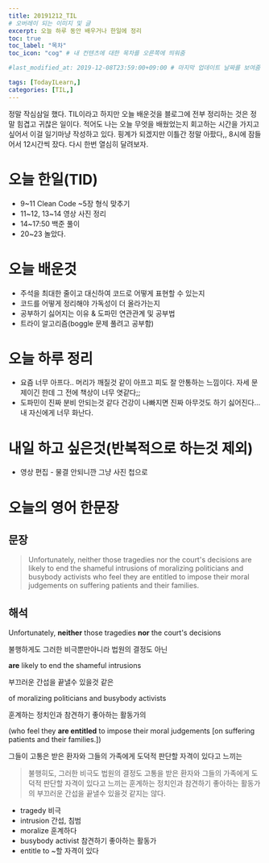 ```yaml
---
title: 20191212_TIL
# 오버레이 되는 이미지 및 글
excerpt: 오늘 하루 동안 배우거나 한일에 정리
toc: true
toc_label: "목차"
toc_icon: "cog" # 내 컨텐츠에 대한 목차를 오른쪽에 띄워줌

#last_modified_at: 2019-12-08T23:59:00+09:00 # 마지막 업데이트 날짜를 보여줌

tags: [TodayILearn,]
categories: [TIL,]
---
```


정말 작심삼일 했다. TIL이라고 하지만 오늘 배운것을 블로그에 전부 정리하는 것은 정말 힘겹고 귀찮은 일이다. 적어도 나는 오늘 무엇을 배웠었는지 회고하는 시간을 가지고 싶어서 이걸 일기마냥 작성하고 있다. 핑계가 되겠지만 이틀간 정말 아팠다,, 8시에 잠들어서 12시간씩 잤다. 다시 한번 열심히 달려보자.

# 오늘 한일(TID)
* 9~11 Clean Code ~5장 형식 맞추기
* 11~12, 13~14 영상 사진 정리
* 14~17:50 백준 풀이
* 20~23 놀았다.

# 오늘 배운것
* 주석을 최대한 줄이고 대신하여 코드로 어떻게 표현할 수 있는지
* 코드를 어떻게 정리해야 가독성이 더 올라가는지
* 공부하기 싫어지는 이유 & 도파민 연관관계 및 공부법
* 트라이 알고리즘(boggle 문제 풀려고 공부함)

# 오늘 하루 정리
* 요즘 너무 아프다.. 머리가 깨질것 같이 아프고 피도 잘 안통하는 느낌이다. 자세 문제이긴 한데 그 전에 책상이 너무 엿같다;;
* 도파민이 진짜 분비 안되는것 같다 건강이 나빠지면 진짜 아무것도 하기 싫어진다... 내 자신에게 너무 화난다.

# 내일 하고 싶은것(반복적으로 하는것 제외)
* 영상 편집 - 물결 안되니깐 그냥 사진 첩으로

# 오늘의 영어 한문장

## 문장
> Unfortunately, neither those tragedies nor the court's decisions are likely to end the shameful intrusions of moralizing politicians and busybody activists who feel they are entitled to impose their moral judgements on suffering patients and their families.

## 해석
Unfortunately, **neither** those tragedies **nor** the court's decisions

불행하게도 그러한 비극뿐만아니라 법원의 결정도 아닌

 **are** likely to end the shameful intrusions

 부끄러운 간섭을 끝낼수 있을것 같은

 of moralizing politicians and busybody activists

훈계하는 정치인과 참견하기 좋아하는 활동가의

 (who feel they **are entitled** to impose their moral judgements [on suffering patients and their families.])

그들이 고통은 받은 환자와 그들의 가족에게 도덕적 판단할 자격이 있다고 느끼는


> 불행히도, 그러한 비극도 법원의 결정도 고통을 받은 환자와 그들의 가족에게 도덕적 판단할 자격이 있다고 느끼는 훈계하는 정치인과 참견하기 좋아하는 활동가의 부끄러운 간섭을 끝낼수 있을것 같지는 않다.

* tragedy 비극
* intrusion 간섭, 침범
* moralize 훈계하다
* busybody activist 참견하기 좋아하는 활동가
* entitle to ~할 자격이 있다